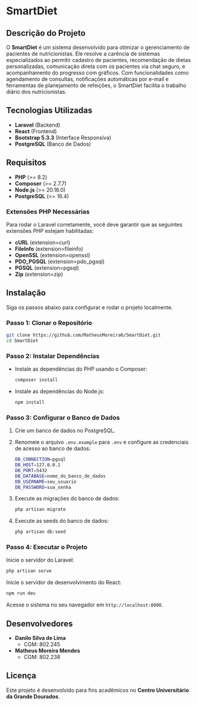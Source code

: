 # SmartDiet

## Descrição do Projeto

O **SmartDiet** é um sistema desenvolvido para otimizar o gerenciamento de pacientes de nutricionistas. Ele resolve a carência de sistemas especializados ao permitir cadastro de pacientes, recomendação de dietas personalizadas, comunicação direta com os pacientes via chat seguro, e acompanhamento do progresso com gráficos. Com funcionalidades como agendamento de consultas, notificações automáticas por e-mail e ferramentas de planejamento de refeições, o SmartDiet facilita o trabalho diário dos nutricionistas.

## Tecnologias Utilizadas

- **Laravel** (Backend)
- **React** (Frontend)
- **Bootstrap 5.3.3** (Interface Responsiva)
- **PostgreSQL** (Banco de Dados)

## Requisitos

- **PHP** (>= 8.2)
- **Composer** (>= 2.7.7)
- **Node.js** (>= 20.16.0)
- **PostgreSQL** (>= 16.4)

### Extensões PHP Necessárias

Para rodar o Laravel corretamente, você deve garantir que as seguintes extensões PHP estejam habilitadas:

- **cURL** (extension=curl)
- **FileInfo** (extension=fileinfo)
- **OpenSSL** (extension=openssl)
- **PDO_PGSQL** (extension=pdo_pgsql)
- **PGSQL** (extension=pgsql)
- **Zip** (extension=zip)

## Instalação

Siga os passos abaixo para configurar e rodar o projeto localmente.

### Passo 1: Clonar o Repositório

```bash
git clone https://github.com/MatheusMoreira6/SmartDiet.git
cd SmartDiet
```

### Passo 2: Instalar Dependências

- Instale as dependências do PHP usando o Composer:
  ```bash
  composer install
  ```

- Instale as dependências do Node.js:
  ```bash
  npm install
  ```

### Passo 3: Configurar o Banco de Dados

1. Crie um banco de dados no PostgreSQL.
2. Renomeie o arquivo `.env.example` para `.env` e configure as credenciais de acesso ao banco de dados:
   
   ```bash
   DB_CONNECTION=pgsql
   DB_HOST=127.0.0.1
   DB_PORT=5432
   DB_DATABASE=nome_do_banco_de_dados
   DB_USERNAME=seu_usuario
   DB_PASSWORD=sua_senha
   ```

3. Execute as migrações do banco de dados:
   ```bash
   php artisan migrate
   ```

4. Execute as seeds do banco de dados:
   ```bash
   php artisan db:seed
   ```

### Passo 4: Executar o Projeto

Inicie o servidor do Laravel:

```bash
php artisan serve
```

Inicie o servidor de desenvolvimento do React:

```bash
npm run dev
```

Acesse o sistema no seu navegador em `http://localhost:8000`.

## Desenvolvedores

- **Danilo Silva de Lima**
  - CGM: 802.245
- **Matheus Moreira Mendes**
  - CGM: 802.238

## Licença

Este projeto é desenvolvido para fins acadêmicos no **Centro Universitário da Grande Dourados**.
